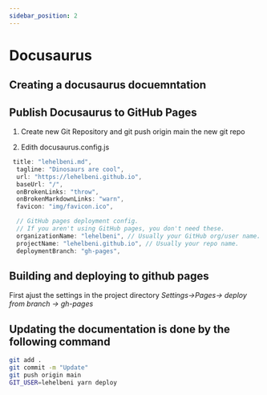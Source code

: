 ```yaml
---
sidebar_position: 2
---
```

# Docusaurus 
## Creating a docusaurus docuemntation 

## Publish Docusaurus to GitHub Pages
1. Create new Git Repository and git push origin main the new git repo

2. Edith docusaurus.config.js
```js
 title: "lehelbeni.md",
  tagline: "Dinosaurs are cool",
  url: "https://lehelbeni.github.io",
  baseUrl: "/",
  onBrokenLinks: "throw",
  onBrokenMarkdownLinks: "warn",
  favicon: "img/favicon.ico",

  // GitHub pages deployment config.
  // If you aren't using GitHub pages, you don't need these.
  organizationName: "lehelbeni", // Usually your GitHub org/user name.
  projectName: "lehelbeni.github.io", // Usually your repo name.
  deploymentBranch: "gh-pages",
```

## Building and deploying to github pages
First ajust the settings in the project directory *Settings->Pages-> deploy from branch -> gh-pages*

## Updating the documentation is done by the following command
```bash
git add .
git commit -m "Update"
git push origin main
GIT_USER=lehelbeni yarn deploy
``` 
 